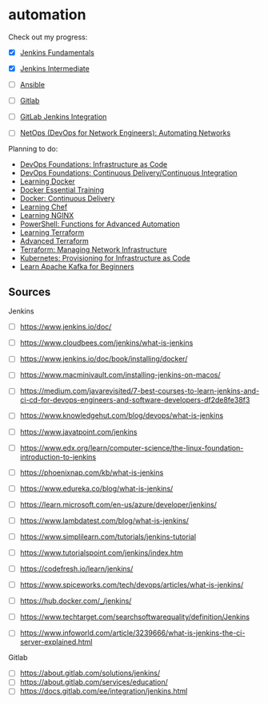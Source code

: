 # automation

Check out my progress:
- [x] [Jenkins Fundamentals](https://github.com/agcdtmr/automation/blob/main/jenkins-fundamentals.md)
- [x] [Jenkins Intermediate](https://github.com/agcdtmr/automation/blob/main/jenkins-intermediate.md)
- [ ] [Ansible](https://github.com/agcdtmr/automation/blob/main/ansible.md)
- [ ] [Gitlab](https://github.com/agcdtmr/automation/blob/main/gitlab.md)
- [ ] [GitLab Jenkins Integration](https://github.com/agcdtmr/automation/blob/main/gitLab-jenkins-integration.md)
- [ ] [NetOps (DevOps for Network Engineers): Automating Networks](https://github.com/agcdtmr/automation/blob/main/netops.md)



Planning to do:
- [DevOps Foundations: Infrastructure as Code](https://www.linkedin.com/learning/devops-foundations-infrastructure-as-code-18965758/make-your-systems-better-with-infrastructure-as-code?u=2080948)
- [DevOps Foundations: Continuous Delivery/Continuous Integration](https://www.linkedin.com/learning/devops-foundations-continuous-delivery-continuous-integration-14449917/devops-foundations-cd-ci?u=2080948)
- [Learning Docker](https://www.linkedin.com/learning/learning-docker-17236240/get-up-and-running-quick-with-docker?u=2080948)
- [Docker Essential Training](https://www.linkedin.com/learning/docker-essential-training/diving-deeper-into-docker?u=2080948)
- [Docker: Continuous Delivery](https://www.linkedin.com/learning/docker-continuous-delivery/welcome?u=2080948)
- [Learning Chef](https://www.linkedin.com/learning/learning-chef/welcome?u=2080948)
- [Learning NGINX](https://www.linkedin.com/learning/learning-nginx-17014605/what-is-nginx?u=2080948)
- [PowerShell: Functions for Advanced Automation](https://www.linkedin.com/learning/powershell-functions-for-advanced-automation/advance-your-powershell-functions?u=2080948)
- [Learning Terraform](https://www.linkedin.com/learning/learning-terraform-15575129/learn-terraform-for-your-cloud-infrastructure?u=2080948)
- [Advanced Terraform](https://www.linkedin.com/learning/advanced-terraform-18720794/introduction-to-advanced-terraform?u=2080948)
- [Terraform: Managing Network Infrastructure](https://www.linkedin.com/learning/terraform-managing-network-infrastructure/network-management-in-the-cloud?u=2080948)
- [Kubernetes: Provisioning for Infrastructure as Code](https://www.linkedin.com/learning/kubernetes-provisioning-for-infrastructure-as-code/introduction?u=2080948)
- [Learn Apache Kafka for Beginners](https://www.linkedin.com/learning/learn-apache-kafka-for-beginners-22305582/kafka-course-introduction?u=2080948)



## Sources

Jenkins
- [ ] https://www.jenkins.io/doc/
- [ ] https://www.cloudbees.com/jenkins/what-is-jenkins
- [ ] https://www.jenkins.io/doc/book/installing/docker/
- [ ] https://www.macminivault.com/installing-jenkins-on-macos/
- [ ] https://medium.com/javarevisited/7-best-courses-to-learn-jenkins-and-ci-cd-for-devops-engineers-and-software-developers-df2de8fe38f3
- [ ] https://www.knowledgehut.com/blog/devops/what-is-jenkins
- [ ] https://www.javatpoint.com/jenkins
- [ ] https://www.edx.org/learn/computer-science/the-linux-foundation-introduction-to-jenkins
- [ ] https://phoenixnap.com/kb/what-is-jenkins
- [ ] https://www.edureka.co/blog/what-is-jenkins/
- [ ] https://learn.microsoft.com/en-us/azure/developer/jenkins/
- [ ] https://www.lambdatest.com/blog/what-is-jenkins/
- [ ] https://www.simplilearn.com/tutorials/jenkins-tutorial
- [ ] https://www.tutorialspoint.com/jenkins/index.htm
- [ ] https://codefresh.io/learn/jenkins/
- [ ] https://www.spiceworks.com/tech/devops/articles/what-is-jenkins/
- [ ] https://hub.docker.com/_/jenkins/
- [ ] https://www.techtarget.com/searchsoftwarequality/definition/Jenkins
- [ ] https://www.infoworld.com/article/3239666/what-is-jenkins-the-ci-server-explained.html



Gitlab
- [ ] https://about.gitlab.com/solutions/jenkins/
- [ ] https://about.gitlab.com/services/education/
- [ ] https://docs.gitlab.com/ee/integration/jenkins.html
